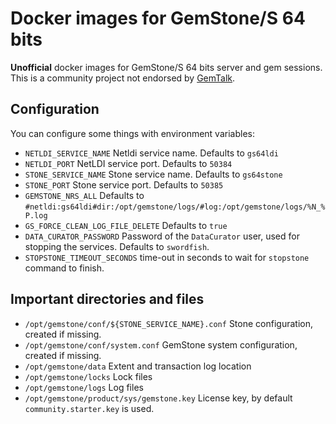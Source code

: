 # Docker images for GemStone/S 64 bits

**Unofficial** docker images for GemStone/S 64 bits server and gem sessions.
This is a community project not endorsed by [GemTalk](https://gemtalksystems.com).

## Configuration

You can configure some things with environment variables:

- `NETLDI_SERVICE_NAME` Netldi service name. Defaults to `gs64ldi`
- `NETLDI_PORT` NetLDI service port. Defaults to `50384`
- `STONE_SERVICE_NAME` Stone service name. Defaults to `gs64stone`
- `STONE_PORT` Stone service port. Defaults to `50385`
- `GEMSTONE_NRS_ALL` Defaults to `#netldi:gs64ldi#dir:/opt/gemstone/logs/#log:/opt/gemstone/logs/%N_%P.log`
- `GS_FORCE_CLEAN_LOG_FILE_DELETE` Defaults to `true`
- `DATA_CURATOR_PASSWORD` Password of the `DataCurator` user, used for stopping
  the services. Defaults to `swordfish`.
- `STOPSTONE_TIMEOUT_SECONDS` time-out in seconds to wait for `stopstone`
  command to finish.

## Important directories and files

- `/opt/gemstone/conf/${STONE_SERVICE_NAME}.conf` Stone configuration, created if missing.
- `/opt/gemstone/conf/system.conf` GemStone system configuration, created if missing.
- `/opt/gemstone/data` Extent and transaction log location
- `/opt/gemstone/locks` Lock files
- `/opt/gemstone/logs` Log files
- `/opt/gemstone/product/sys/gemstone.key` License key, by default `community.starter.key`
  is used.
